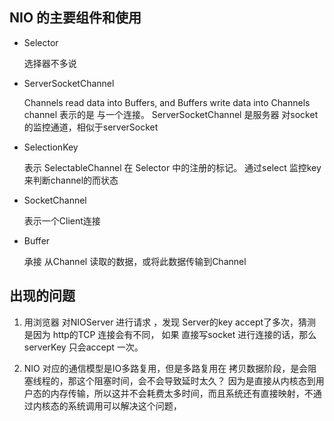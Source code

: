 ## NIO 的主要组件和使用
* Selector
  
  选择器不多说

* ServerSocketChannel
       
    Channels read data into Buffers, and Buffers write data into Channels
    channel 表示的是 与一个连接。
    ServerSocketChannel 是服务器 对socket的监控通道，相似于serverSocket
* SelectionKey
    
    表示 SelectableChannel 在 Selector 中的注册的标记。 
    通过select 监控key 来判断channel的而状态

* SocketChannel
    
    表示一个Client连接 
    
* Buffer
    
    承接 从Channel 读取的数据，或将此数据传输到Channel

## 出现的问题
1. 用浏览器 对NIOServer 进行请求 ，发现 Server的key accept了多次，猜测是因为 http的TCP 连接会有不同，
   如果 直接写socket 进行连接的话，那么 serverKey 只会accept 一次。
   
2. NIO 对应的通信模型是IO多路复用，但是多路复用在 拷贝数据阶段，是会阻塞线程的，那这个阻塞时间，会不会导致延时太久？
   因为是直接从内核态到用户态的内存传输，所以这并不会耗费太多时间，而且系统还有直接映射，不通过内核态的系统调用可以解决这个问题，